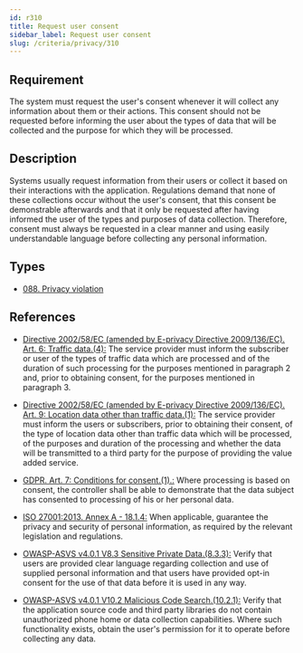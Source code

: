 ```yaml
---
id: r310
title: Request user consent
sidebar_label: Request user consent
slug: /criteria/privacy/310
---
```


## Requirement

The system
must request the user's consent
whenever it will collect any information
about them or their actions.
This consent should not be requested
before informing the user
about the types of data
that will be collected and the purpose
for which they will be processed.

## Description

Systems usually request information
from their users or collect it
based on their interactions
with the application.
Regulations demand
that none of these collections
occur without the user's consent,
that this consent be demonstrable afterwards
and that it only be requested
after having informed the user
of the types and purposes
of data collection.
Therefore,
consent must always be requested
in a clear manner
and using easily understandable language
before collecting any personal information.

## Types

- [088. Privacy violation](/types/088)

## References

- [Directive 2002/58/EC (amended by E-privacy Directive 2009/136/EC). Art. 6: Traffic data.(4):](https://eur-lex.europa.eu/legal-content/EN/TXT/PDF/?uri=CELEX:02002L0058-20091219)
The service provider must inform
the subscriber or user
of the types of traffic data
which are processed and of the duration
of such processing for the purposes mentioned
in paragraph 2 and,
prior to obtaining consent,
for the purposes mentioned
in paragraph 3.

- [Directive 2002/58/EC (amended by E-privacy Directive 2009/136/EC). Art. 9: Location data other than traffic data.(1):](https://eur-lex.europa.eu/legal-content/EN/TXT/PDF/?uri=CELEX:02002L0058-20091219)
The service provider
must inform the users or subscribers,
prior to obtaining their consent,
of the type of location data
other than traffic data
which will be processed,
of the purposes and duration of the processing
and whether the data will be transmitted
to a third party for the purpose
of providing the value added service.

- [GDPR. Art. 7: Conditions for consent.(1).:](https://gdpr-info.eu/art-7-gdpr/)
Where processing is based on consent,
the controller shall be able
to demonstrate that the data subject
has consented to processing
of his or her personal data.

- [ISO 27001:2013. Annex A - 18.1.4:](https://www.iso.org/obp/ui/#iso:std:54534:en)
When applicable,
guarantee the privacy
and security of personal information,
as required by the relevant legislation
and regulations.

- [OWASP-ASVS v4.0.1 V8.3 Sensitive Private Data.(8.3.3):](https://owasp.org/www-pdf-archive/OWASP_Application_Security_Verification_Standard_4.0-en.pdf)
Verify that users
are provided clear language regarding collection
and use of supplied personal information
and that users have provided opt-in consent
for the use of that data
before it is used in any way.

- [OWASP-ASVS v4.0.1 V10.2 Malicious Code Search.(10.2.1):](https://owasp.org/www-pdf-archive/OWASP_Application_Security_Verification_Standard_4.0-en.pdf)
Verify that the application source code
and third party libraries
do not contain unauthorized phone home
or data collection capabilities.
Where such functionality exists,
obtain the user's permission
for it to operate
before collecting any data.
